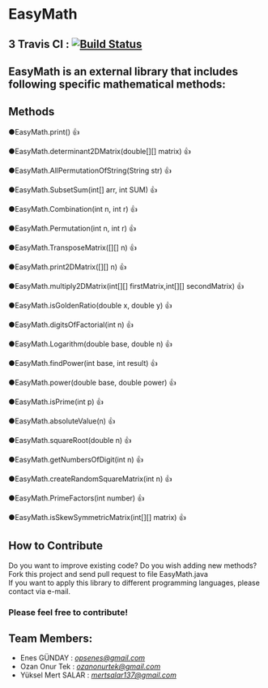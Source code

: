 # EasyMath
## 3 Travis CI : [![Build Status](https://travis-ci.org/KeepCalmWriteCode/easyMath.svg?branch=master)](https://travis-ci.org/KeepCalmWriteCode/easyMath)
## EasyMath is an external library that includes following specific mathematical methods:

## Methods

●EasyMath.print() :thumbsup:

●EasyMath.determinant2DMatrix(double[][] matrix) :thumbsup:

●EasyMath.AllPermutationOfString(String str) :thumbsup:

●EasyMath.SubsetSum(int[] arr, int SUM) :thumbsup:

●EasyMath.Combination(int n, int r) :thumbsup:

●EasyMath.Permutation(int n, int r) :thumbsup:

●EasyMath.TransposeMatrix([][] n) :thumbsup:

●EasyMath.print2DMatrix([][] n) :thumbsup:

●EasyMath.multiply2DMatrix(int[][] firstMatrix,int[][] secondMatrix) :thumbsup:

●EasyMath.isGoldenRatio(double x, double y) :thumbsup:

●EasyMath.digitsOfFactorial(int n) :thumbsup:

●EasyMath.Logarithm(double base, double n) :thumbsup:

●EasyMath.findPower(int base, int result) :thumbsup: 

●EasyMath.power(double base, double power) :thumbsup:

●EasyMath.isPrime(int p)  :thumbsup:

●EasyMath.absoluteValue(n) :thumbsup:

●EasyMath.squareRoot(double n)  :thumbsup:

●EasyMath.getNumbersOfDigit(int n) :thumbsup:

●EasyMath.createRandomSquareMatrix(int n) :thumbsup:

●EasyMath.PrimeFactors(int number) :thumbsup:

●EasyMath.isSkewSymmetricMatrix(int[][] matrix) :thumbsup:

## How to Contribute
Do you want to improve existing code? Do you wish adding new methods? Fork this project and send pull request to file EasyMath.java<br>
If you want to apply this library to different programming languages, please contact via e-mail.<br>

### Please feel free to contribute!

## Team Members:
- Enes GÜNDAY   : *opsenes@gmail.com*
- Ozan Onur Tek : *ozanonurtek@gmail.com*
- Yüksel Mert SALAR : *mertsalar137@gmail.com* 


